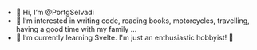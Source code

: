 - 👋 Hi, I’m @PortgSelvadi
- 👀 I’m interested in writing code, reading books, motorcycles, travelling, having a good time with my family ...
- 🌱 I’m currently learning Svelte. I'm just an enthusiastic hobbyist! 🥸

<!---
SignurGian/SignurGian is a ✨ special ✨ repository because its `README.md` (this file) appears on your GitHub profile.
You can click the Preview link to take a look at your changes.
--->
